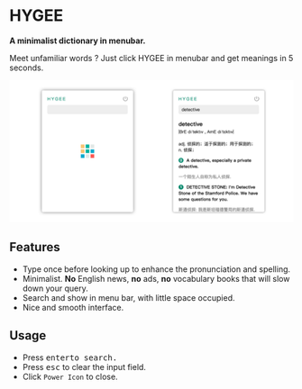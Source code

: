 # HYGEE

**A minimalist dictionary in menubar.**

Meet unfamiliar words ? Just click HYGEE in menubar and get meanings in 5 seconds.

![](./static/img/app.png)

## Features

- Type once before looking up to enhance the pronunciation and spelling.
- Minimalist. **No** English news, **no** ads, **no** vocabulary books that will slow down your query.
- Search and show in menu bar, with little space occupied.
- Nice and smooth interface.

## Usage

- Press <kbd>enter<kbd/>to search.
- Press <kbd>esc</kbd> to clear the input field.
- Click `Power Icon` to close.

 